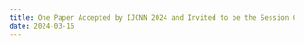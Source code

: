 ```yaml
---
title: One Paper Accepted by IJCNN 2024 and Invited to be the Session Chair of IJCNN 2024
date: 2024-03-16
---
```

